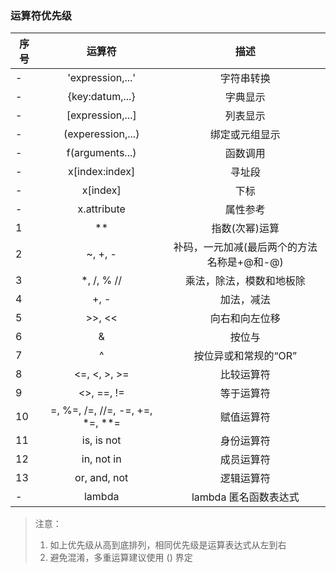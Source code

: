 
### 运算符优先级
| 序号 | 运算符   |  描述  |
| ---- | :-----:  | :----: |
| - | 'expression,...' | 字符串转换 |
| - | {key:datum,...} | 字典显示 |
| - | [expression,...] | 列表显示 |
| - | (experession,...) | 绑定或元组显示 |
| - | f(arguments...) | 函数调用 |
| - | x[index:index] | 寻址段 |
| - | x[index] | 下标 |
| - | x.attribute | 属性参考 |
| 1  | ** | 指数(次幂)运算 |
| 2  | ~, +, - | 补码，一元加减(最后两个的方法名称是+@和-@) |
| 3  | *, /, % // | 乘法，除法，模数和地板除 |
| 4  | +, - | 加法，减法 |
| 5  | >>, << | 向右和向左位移 |
| 6  | & | 按位与 |
| 7  | ^ | 按位异或和常规的“OR” |
| 8  | <=, <, >, >= | 比较运算符 |
| 9  | <>, ==, != | 等于运算符 |
| 10  | =, %=, /=, //=, -=, +=, *=, **= | 赋值运算符 |
| 11  | is, is not | 身份运算符 |
| 12  | in, not in | 成员运算符 |
| 13  | or, and, not | 逻辑运算符 |
| - | lambda | lambda 匿名函数表达式 |

> 注意：
> 1. 如上优先级从高到底排列，相同优先级是运算表达式从左到右  
> 2. 避免混淆，多重运算建议使用 () 界定  
